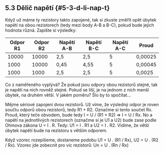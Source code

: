 ## 5.3 Dělič napětí {#5-3-d-li-nap-t}

Když už máme ty rezistory takto zapojené, tak si zkuste změřit opět úbytek napětí na obou rezistorech (tedy mezi body A-B a B-C), pokud bude jejich hodnota různá. Zapište si výsledky:

| Odpor R1 | Odpor R2 | Napětí A-B | Napětí B-C | Napětí A-C | Proud |
| --- | --- | --- | --- | --- | --- |
| 10000 | 10000 | 2,5 | 2,5 | 5 | 0,00025 |
| 1000 | 10000 | 0,45 | 4,55 | 5 | 0,00045 |
| 1000 | 1000 | 2,5 | 2,5 | 5 | 0,0025 |

Co z naměřeného vyplývá? Že pokud jsou odpory obou rezistorů stejné, tak je napětí na nich rovněž stejné. Pokud se liší, je na jednom z nich menší úbytek, na druhém větší. V jakém poměru? Šlo by to spočítat…

Mějme sériové zapojení dvou rezistorů. Už víme, že výsledný odpor je roven součtu odporů obou rezistorů, tedy R1 + R2\. Označme si tento součet Rx. Proud, který teče obvodem, bude tedy I = U / (R1 + R2) =&gt; I = U / Rx. No a napětí na jednotlivých rezistorech (označme si je U1 a U2) bude zase podle Ohmova zákona U = I . R. Tedy: U1 = I . R1 a U2 = I . R2\. Vidíme, že větší úbytek napětí bude na rezistoru s větším odporem.

Když vzorec rozepíšeme, dostaneme podobu U1 = U . (R1 / Rx), U2 = U . (R2 / Rx). Vzorec jde zobecnit pro víc rezistorů: Un = U . (Rn / Rx)
